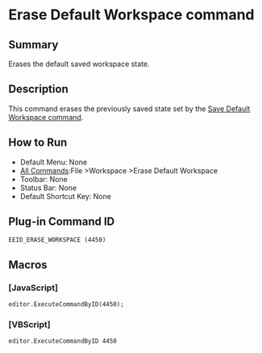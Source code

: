 # Erase Default Workspace command

## Summary

Erases the default saved workspace state.

## Description

This command erases the previously saved
state set by the [Save Default Workspace command](save_workspace).

## How to Run

- Default Menu: None
- [All Commands](../tools/all_commands):File \>Workspace
\>Erase Default Workspace
- Toolbar: None
- Status Bar: None
- Default Shortcut Key: None

## Plug-in Command ID

```
EEID_ERASE_WORKSPACE (4450)```

## Macros

### \[JavaScript\]

```
editor.ExecuteCommandByID(4450);
```

### \[VBScript\]

```
editor.ExecuteCommandByID 4450
```
